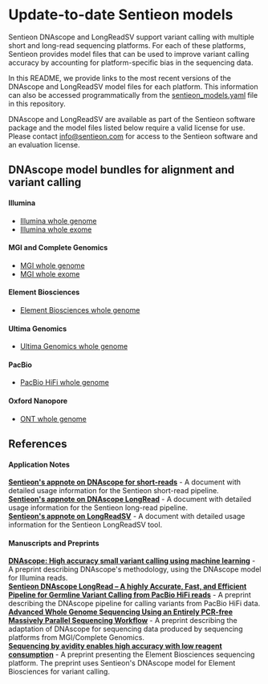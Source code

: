 # Update-to-date Sentieon models

Sentieon DNAscope and LongReadSV support variant calling with multiple short and long-read sequencing platforms. For each of these platforms, Sentieon provides model files that can be used to improve variant calling accuracy by accounting for platform-specific bias in the sequencing data. 

In this README, we provide links to the most recent versions of the DNAscope and LongReadSV model files for each platform. This information can also be accessed programmatically from the [sentieon_models.yaml](/sentieon_models.yaml) file in this repository.

DNAscope and LongReadSV are available as part of the Sentieon software package and the model files listed below require a valid license for use. Please contact info@sentieon.com for access to the Sentieon software and an evaluation license.

## DNAscope model bundles for alignment and variant calling
#### Illumina
* [Illumina whole genome]
* [Illumina whole exome]

#### MGI and Complete Genomics
* [MGI whole genome]
* [MGI whole exome]

#### Element Biosciences
* [Element Biosciences whole genome]

#### Ultima Genomics
* [Ultima Genomics whole genome]

#### PacBio
* [PacBio HiFi whole genome]

#### Oxford Nanopore
* [ONT whole genome]

## References
#### Application Notes
**[Sentieon's appnote on DNAscope for short-reads]** - A document with detailed usage information for the Sentieon short-read pipeline.  
**[Sentieon's appnote on DNAscope LongRead]** - A document with detailed usage information for the Sentieon long-read pipeline.  
**[Sentieon's appnote on LongReadSV]** - A document with detailed usage information for the Sentieon LongReadSV tool.  
#### Manuscripts and Preprints
**[DNAscope: High accuracy small variant calling using machine learning]** - A preprint describing DNAscope's methodology, using the DNAscope model for Illumina reads.  
**[Sentieon DNAscope LongRead – A highly Accurate, Fast, and Efficient Pipeline for Germline Variant Calling from PacBio HiFi reads]** - A preprint describing the DNAscope pipeline for calling variants from PacBio HiFi data.  
**[Advanced Whole Genome Sequencing Using an Entirely PCR-free Massively Parallel Sequencing Workflow]** - A preprint describing the adaptation of DNAscope for sequencing data produced by sequencing platforms from MGI/Complete Genomics.  
**[Sequencing by avidity enables high accuracy with low reagent consumption]** - A preprint presenting the Element Biosciences sequencing platform. The preprint uses Sentieon's DNAscope model for Element Biosciences for variant calling.  

[Illumina whole genome]: https://s3.amazonaws.com/sentieon-release/other/DNAscopeIlluminaWGS2.0.bundle
[Illumina whole exome]: https://s3.amazonaws.com/sentieon-release/other/DNAscopeIlluminaWES2.0.bundle

[MGI whole genome]: https://s3.amazonaws.com/sentieon-release/other/DNAscopeMGIWGS2.0.bundle
[MGI whole exome]: https://s3.amazonaws.com/sentieon-release/other/DNAscopeMGIWES2.0.bundle

[Element Biosciences whole genome]: https://s3.amazonaws.com/sentieon-release/other/DNAscopeElementBioWGS2.0.bundle

[Ultima Genomics whole genome]: https://s3.amazonaws.com/sentieon-release/other/DNAscopeUltimaWGS2.0.bundle

[PacBio HiFi whole genome]: https://s3.amazonaws.com/sentieon-release/other/DNAscopePacBio2.0.bundle

[ONT whole genome]: https://s3.amazonaws.com/sentieon-release/other/DNAscopeONT2.0.bundle


[Sentieon's appnote on DNAscope for short-reads]: https://support.sentieon.com/appnotes/dnascope_ml/
[Sentieon's appnote on DNAscope LongRead]: https://support.sentieon.com/appnotes/dnascope_hifi/
[Sentieon's appnote on LongReadSV]: https://support.sentieon.com/appnotes/longread_sv/
[DNAscope: High accuracy small variant calling using machine learning]: https://www.biorxiv.org/content/10.1101/2022.05.20.492556v1
[Sentieon DNAscope LongRead – A highly Accurate, Fast, and Efficient Pipeline for Germline Variant Calling from PacBio HiFi reads]: https://www.biorxiv.org/content/10.1101/2022.06.01.494452v1
[Advanced Whole Genome Sequencing Using an Entirely PCR-free Massively Parallel Sequencing Workflow]: https://www.biorxiv.org/content/10.1101/2019.12.20.885517v2
[Sequencing by avidity enables high accuracy with low reagent consumption]: https://www.biorxiv.org/content/10.1101/2022.11.03.514117v1
